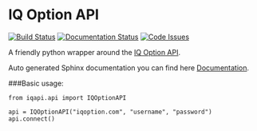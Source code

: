 # IQ Option API
[![Build Status](https://travis-ci.org/n1nj4z33/iqapi.png)](https://travis-ci.org/n1nj4z33/iqapi)
[![Documentation Status](https://readthedocs.org/projects/iqapi/badge/?version=latest)](http://iqapi.readthedocs.io/en/latest/?badge=latest)
[![Code Issues](https://www.quantifiedcode.com/api/v1/project/b46b3e988c76418ab1e724f36c7b7e05/badge.svg)](https://www.quantifiedcode.com/app/project/b46b3e988c76418ab1e724f36c7b7e05)

A friendly python wrapper around the [IQ Option API](https://iqoption.com).

Auto generated Sphinx documentation you can  find here [Documentation](http://http://iqapi.readthedocs.io/).

###Basic usage:
```
from iqapi.api import IQOptionAPI

api = IQOptionAPI("iqoption.com", "username", "password")
api.connect()
```
